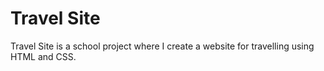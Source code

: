 # Travel Site

Travel Site is a school project where I create a website for travelling using HTML and CSS. 
